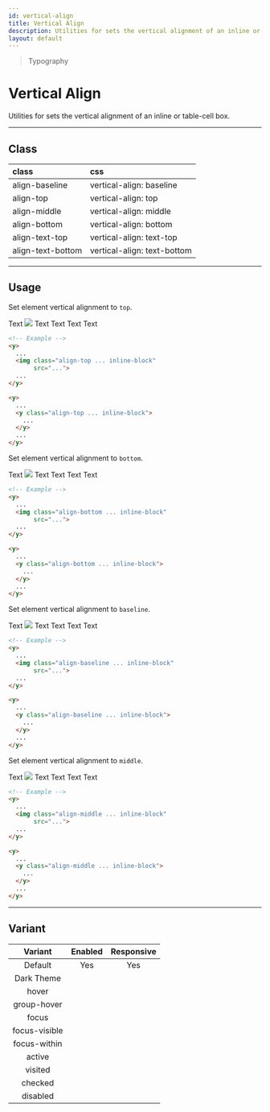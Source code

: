 ```yaml
---
id: vertical-align
title: Vertical Align
description: Utilities for sets the vertical alignment of an inline or table-cell box.
layout: default
---
```


> Typography

# Vertical Align

Utilities for sets the vertical alignment of an inline or table-cell box.

---

## Class

| <span class="px-3 py-1 text-white (dark)text-charcoal-100 bg-charcoal-100 (dark)bg-gray-600 rounded-full">class</span> | <span class="px-3 py-1 text-white (dark)text-charcoal-100 bg-charcoal-100 (dark)bg-gray-600 rounded-full">css</span> |
|:--|:--|
| align-baseline | vertical-align: baseline |
| align-top | vertical-align: top |
| align-middle | vertical-align: middle |
| align-bottom | vertical-align: bottom |
| align-text-top | vertical-align: text-top |
| align-text-bottom | vertical-align: text-bottom |

---

## Usage

Set element vertical alignment to `top`.

<y class="my-2 mx-auto w-64">
  <y class="h-32 p-6 text-lg bg-gray-300 flex justify-center items-center">
    <y>
      Text
      <img class="px-2 inline-block align-top"
           src="https://picsum.photos/70?=1">
      Text
    </y>
  </y>
</y>

<y class="my-2 mx-auto w-64">
  <y class="h-32 p-6 text-lg bg-gray-300 flex justify-center items-center">
    <y>
      Text
      <span class="px-3 text-5xl inline-block align-top">
        Text
      </span>
      Text
    </y>
  </y>
</y>

```html
<!-- Example -->
<y>
  ...
  <img class="align-top ... inline-block"
       src="...">
  ...
</y>

<y>
  ...
  <y class="align-top ... inline-block">
    ...
  </y>
  ...
</y>
```

Set element vertical alignment to `bottom`.

<y class="my-2 mx-auto w-64">
  <y class="h-32 p-6 text-lg bg-gray-300 flex justify-center items-center">
    <y>
      Text
      <img class="px-2 inline-block align-bottom"
           src="https://picsum.photos/70?=1">
      Text
    </y>
  </y>
</y>

<y class="my-2 mx-auto w-64">
  <y class="h-32 p-6 text-lg bg-gray-300 flex justify-center items-center">
    <y>
      Text
      <span class="text-5xl inline-block align-bottom">
        Text
      </span>
      Text
    </y>
  </y>
</y>

```html
<!-- Example -->
<y>
  ...
  <img class="align-bottom ... inline-block"
       src="...">
  ...
</y>

<y>
  ...
  <y class="align-bottom ... inline-block">
    ...
  </y>
  ...
</y>
```

Set element vertical alignment to `baseline`.

<y class="my-2 mx-auto w-64">
  <y class="h-32 p-6 text-lg bg-gray-300 flex justify-center items-center">
    <y>
      Text
      <img class="px-2 inline-block align-baseline"
           src="https://picsum.photos/70?=1">
      Text
    </y>
  </y>
</y>

<y class="my-2 mx-auto w-64">
  <y class="h-32 p-6 text-lg bg-gray-300 flex justify-center items-center">
    <y>
      Text
      <span class="text-5xl inline-block align-baseline">
        Text
      </span>
      Text
    </y>
  </y>
</y>

```html
<!-- Example -->
<y>
  ...
  <img class="align-baseline ... inline-block"
       src="...">
  ...
</y>

<y>
  ...
  <y class="align-baseline ... inline-block">
    ...
  </y>
  ...
</y>
```

Set element vertical alignment to `middle`.

<y class="my-2 mx-auto w-64">
  <y class="h-32 p-6 text-lg bg-gray-300 flex justify-center items-center">
    <y>
      Text
      <img class="px-2 inline-block align-middle"
           src="https://picsum.photos/70?=1">
      Text
    </y>
  </y>
</y>

<y class="my-2 mx-auto w-64">
  <y class="h-32 p-6 text-lg bg-gray-300 flex justify-center items-center">
    <y>
      Text
      <span class="text-5xl inline-block align-middle">
        Text
      </span>
      Text
    </y>
  </y>
</y>

```html
<!-- Example -->
<y>
  ...
  <img class="align-middle ... inline-block"
       src="...">
  ...
</y>

<y>
  ...
  <y class="align-middle ... inline-block">
    ...
  </y>
  ...
</y>
```

---

## Variant

| <span class="font-semibold underline">Variant</span> | <span class="font-semibold underline">Enabled</span> | <span class="font-semibold underline">Responsive</span> |
|:-:|:-:|:-:|
| Default | Yes | Yes |
| Dark Theme | | |
| hover| | |
| group-hover | | |
| focus | | |
| focus-visible | | |
| focus-within | | |
| active | | |
| visited | | |
| checked | | |
| disabled | | |